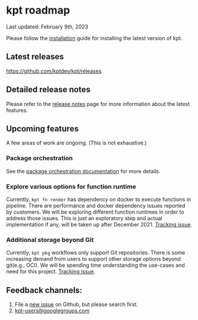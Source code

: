 # kpt roadmap

Last updated: February 9th, 2023

Please follow the [installation](https://kpt.dev/installation/kpt-cli/) guide for installing the latest version of kpt.

## Latest releases

https://github.com/kptdev/kpt/releases

## Detailed release notes
Please refer to the [release notes] page for more information about the latest features.

## Upcoming features

A few areas of work are ongoing. (This is not exhaustive.)

### Package orchestration

See the [package orchestration documentation](https://docs.nephio.org/docs/porch/)
for more details.

### Explore various options for function runtime

Currently, `kpt fn render` has dependency on docker to execute functions in pipeline.
There are performance and docker dependency issues reported by customers. We will
be exploring different function runtimes in order to address those issues. This is
just an exploratory step and actual implementation if any, will be taken up after December 2021.
[Tracking issue](https://github.com/kptdev/kpt/issues/2567).

### Additional storage beyond Git

Currently, `kpt pkg` workflows only support Git repositories. There is some increasing
demand from users to support other storage options beyond git(e.g., OCI). We will
be spending time understanding the use-cases and need for this project. [Tracking issue](https://github.com/kptdev/kpt/issues/2300).

## Feedback channels:
1. File a [new issue] on Github, but please search first. 
1. kpt-users@googlegroups.com

[new issue]: https://github.com/kptdev/kpt/issues/new/choose
[The Kpt Book]: https://kpt.dev/book/
[apply chapter]: https://kpt.dev/book/06-apply/
[cli-utils]: https://github.com/kubernetes-sigs/cli-utils
[function catalog]: https://catalog.kpt.dev/
[kpt milestones]: https://github.com/kptdev/kpt/milestones
[migration guide]: https://kpt.dev/installation/migration
[release notes]: https://github.com/kptdev/kpt/releases
